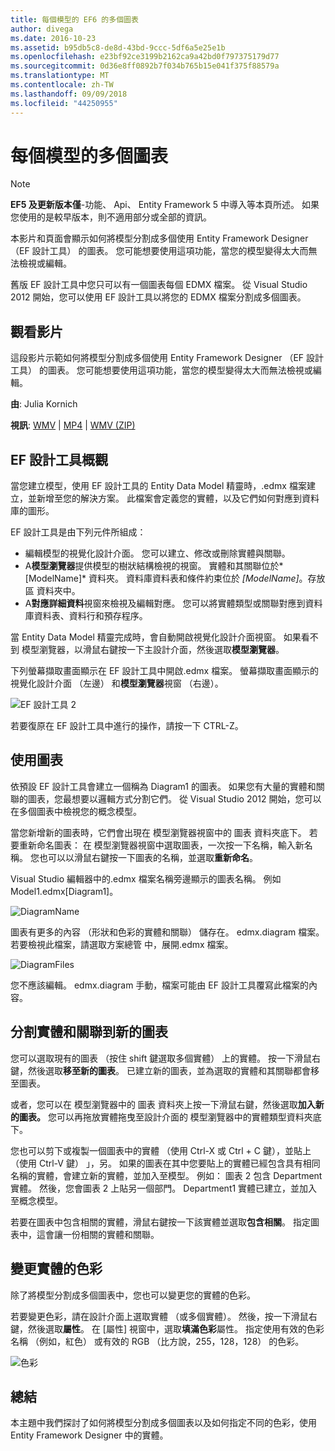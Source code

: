```yaml
---
title: 每個模型的 EF6 的多個圖表
author: divega
ms.date: 2016-10-23
ms.assetid: b95db5c8-de8d-43bd-9ccc-5df6a5e25e1b
ms.openlocfilehash: e23bf92ce3199b2162ca9a42bd0f797375179d77
ms.sourcegitcommit: 0d36e8ff0892b7f034b765b15e041f375f88579a
ms.translationtype: MT
ms.contentlocale: zh-TW
ms.lasthandoff: 09/09/2018
ms.locfileid: "44250955"
---
```

# <a name="multiple-diagrams-per-model"></a>每個模型的多個圖表
> [!NOTE]
> **EF5 及更新版本僅**-功能、 Api、 Entity Framework 5 中導入等本頁所述。 如果您使用的是較早版本，則不適用部分或全部的資訊。

本影片和頁面會顯示如何將模型分割成多個使用 Entity Framework Designer （EF 設計工具） 的圖表。 您可能想要使用這項功能，當您的模型變得太大而無法檢視或編輯。

舊版 EF 設計工具中您只可以有一個圖表每個 EDMX 檔案。 從 Visual Studio 2012 開始，您可以使用 EF 設計工具以將您的 EDMX 檔案分割成多個圖表。

## <a name="watch-the-video"></a>觀看影片
這段影片示範如何將模型分割成多個使用 Entity Framework Designer （EF 設計工具） 的圖表。 您可能想要使用這項功能，當您的模型變得太大而無法檢視或編輯。

**由**: Julia Kornich

**視訊**: [WMV](http://download.microsoft.com/download/5/C/2/5C2B52AB-5532-426F-B078-1E253341B5FA/HDI-ITPro-MSDN-winvideo-multiplediagrams.wmv) | [MP4](http://download.microsoft.com/download/5/C/2/5C2B52AB-5532-426F-B078-1E253341B5FA/HDI-ITPro-MSDN-mp4video-multiplediagrams.m4v) | [WMV (ZIP)](http://download.microsoft.com/download/5/C/2/5C2B52AB-5532-426F-B078-1E253341B5FA/HDI-ITPro-MSDN-winvideo-multiplediagrams.zip)

## <a name="ef-designer-overview"></a>EF 設計工具概觀

當您建立模型，使用 EF 設計工具的 Entity Data Model 精靈時，.edmx 檔案建立，並新增至您的解決方案。 此檔案會定義您的實體，以及它們如何對應到資料庫的圖形。

EF 設計工具是由下列元件所組成：

-   編輯模型的視覺化設計介面。 您可以建立、修改或刪除實體與關聯。
-   A**模型瀏覽器**提供模型的樹狀結構檢視的視窗。  實體和其關聯位於*\[ModelName\]* 資料夾。 資料庫資料表和條件約束位於 *\[ModelName\]*。存放區 資料夾中。
-   A**對應詳細資料**視窗來檢視及編輯對應。 您可以將實體類型或關聯對應到資料庫資料表、資料行和預存程序。 

當 Entity Data Model 精靈完成時，會自動開啟視覺化設計介面視窗。 如果看不到 模型瀏覽器，以滑鼠右鍵按一下主設計介面，然後選取**模型瀏覽器**。

下列螢幕擷取畫面顯示在 EF 設計工具中開啟.edmx 檔案。 螢幕擷取畫面顯示的視覺化設計介面 （左邊） 和**模型瀏覽器**視窗 （右邊）。

![EF 設計工具 2](~/ef6/media/efdesigner2.png)

若要復原在 EF 設計工具中進行的操作，請按一下 CTRL-Z。

## <a name="working-with-diagrams"></a>使用圖表

依預設 EF 設計工具會建立一個稱為 Diagram1 的圖表。 如果您有大量的實體和關聯的圖表，您最想要以邏輯方式分割它們。 從 Visual Studio 2012 開始，您可以在多個圖表中檢視您的概念模型。   

當您新增新的圖表時，它們會出現在 模型瀏覽器視窗中的 圖表 資料夾底下。 若要重新命名圖表： 在 模型瀏覽器視窗中選取圖表，一次按一下名稱，輸入新名稱。  您也可以以滑鼠右鍵按一下圖表的名稱，並選取**重新命名**。

Visual Studio 編輯器中的.edmx 檔案名稱旁邊顯示的圖表名稱。 例如 Model1.edmx\[Diagram1\]。

![DiagramName](~/ef6/media/diagramname.png)

圖表有更多的內容 （形狀和色彩的實體和關聯） 儲存在。 edmx.diagram 檔案。 若要檢視此檔案，請選取方案總管 中，展開.edmx 檔案。 

![DiagramFiles](~/ef6/media/diagramfiles.png)

您不應該編輯。 edmx.diagram 手動，檔案可能由 EF 設計工具覆寫此檔案的內容。
 
## <a name="splitting-entities-and-associations-into-a-new-diagram"></a>分割實體和關聯到新的圖表

您可以選取現有的圖表 （按住 shift 鍵選取多個實體） 上的實體。 按一下滑鼠右鍵，然後選取**移至新的圖表**。 已建立新的圖表，並為選取的實體和其關聯都會移至圖表。

或者，您可以在 模型瀏覽器中的 圖表 資料夾上按一下滑鼠右鍵，然後選取**加入新的圖表。** 您可以再拖放實體拖曳至設計介面的 模型瀏覽器中的實體類型資料夾底下。

您也可以剪下或複製一個圖表中的實體 （使用 Ctrl-X 或 Ctrl + C 鍵），並貼上 （使用 Ctrl-V 鍵） 」，另。 如果的圖表在其中您要貼上的實體已經包含具有相同名稱的實體，會建立新的實體，並加入至模型。  例如： 圖表 2 包含 Department 實體。 然後，您會圖表 2 上貼另一個部門。 Department1 實體已建立，並加入至概念模型。   

若要在圖表中包含相關的實體，滑鼠右鍵按一下該實體並選取**包含相關**。 指定圖表中，這會讓一份相關的實體和關聯。

## <a name="changing-the-color-of-entities"></a>變更實體的色彩

除了將模型分割成多個圖表中，您也可以變更您的實體的色彩。

若要變更色彩，請在設計介面上選取實體 （或多個實體）。 然後，按一下滑鼠右鍵，然後選取**屬性**。 在 [屬性] 視窗中，選取**填滿色彩**屬性。 指定使用有效的色彩名稱 （例如，紅色） 或有效的 RGB （比方說，255，128，128） 的色彩。 

![色彩](~/ef6/media/color.png)

## <a name="summary"></a>總結

本主題中我們探討了如何將模型分割成多個圖表以及如何指定不同的色彩，使用 Entity Framework Designer 中的實體。 
